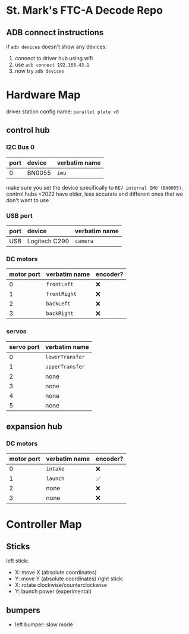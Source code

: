 # St. Mark's FTC-A Decode Repo
## ADB connect instructions
if `adb devices` doesn't show any devices:
1. connect to driver hub using wifi
2. use `adb connect 192.168.43.1`
3. now try `adb devices`

# Hardware Map

driver station config name: `parallel plate v0`

## control hub

### I2C Bus 0
| port |     device     | verbatim name |
|:-----|:---------------|:--------------|
| 0    | BN0055         | `imu`         |

make sure you set the device specifically to `REV internal IMU (BN0055)`, control hubs <2022 have older, less accurate and different ones that we don't want to use

### USB port

| port | device        | verbatim name |
|:-----|:--------------|:--------------|
| USB  | Logitech C290 | `camera`      |

### DC motors

| motor port | verbatim name | encoder? |
|:-----------|:--------------|:---------|
| 0          | `frontLeft`   | ❌        |
| 1          | `frontRight`  | ❌        |
| 2          | `backLeft`    | ❌        |
| 3          | `backRight`   | ❌        |

### servos

| servo port  | verbatim name   |
|:------------|:----------------|
| 0           | `lowerTransfer` |
| 1           | `upperTransfer` |
| 2           | none            |
| 3           | none            |
| 4           | none            |
| 5           | none            |


## expansion hub

### DC motors

| motor port | verbatim name | encoder? |
|:-----------|:--------------|:---------|
| 0          | `intake`      | ❌        |
| 1          | `launch`      | ✅        |
| 2          | none          | ❌        |
| 3          | none          | ❌        |

# Controller Map
## Sticks
left stick:
- X: move X (absolute coordinates)
- Y: move Y (absolute coordinates)
right stick:
- X: rotate clockwise/counterclockwise
- Y: launch power (experimental)

## bumpers
- left bumper: slow mode